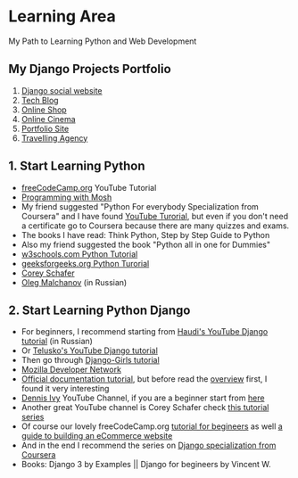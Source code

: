 # Learning Area
My Path to Learning Python and Web Development

## My Django Projects Portfolio
1. [Django social website](https://github.com/Rustam-Z/django-social-website)
2. [Tech Blog](https://github.com/Rustam-Z/django-blog)
3. [Online Shop](https://github.com/Rustam-Z/django-online-shop)
4. [Online Cinema](https://github.com/Rustam-Z/django-cinema)
5. [Portfolio Site](https://github.com/Rustam-Z/django-pfs)
6. [Travelling Agency](https://github.com/Rustam-Z/django-telusko)

## 1. Start Learning Python
- [freeCodeCamp.org](https://www.youtube.com/watch?v=rfscVS0vtbw) YouTube Tutorial 
- [Programming with Mosh](https://www.youtube.com/watch?v=_uQrJ0TkZlc)
- My friend suggested "Python For everybody Specialization from Coursera" and I have found [YouTube Turorial](https://www.youtube.com/watch?v=8DvywoWv6fI), but even if you don't need a certificate go to Coursera because there are many quizzes and exams.
- The books I have read: Think Python, Step by Step Guide to Python
- Also my friend suggested the book "Python all in one for Dummies" 
- [w3schools.com Python Tutorial](https://www.w3schools.com/python/default.asp) 
- [geeksforgeeks.org Python Turorial](https://www.geeksforgeeks.org/python-programming-language/)
- [Corey Schafer](https://www.youtube.com/c/Coreyms/playlists)
- [Oleg Malchanov](youtube.com/user/zaemiel) (in Russian)

## 2. Start Learning Python Django 
- For beginners, I recommend starting from [Haudi's YouTube Django tutorial](https://youtu.be/w4nrT7emiVc) (in Russian)
- Or [Telusko's YouTube Django tutorial](https://www.youtube.com/watch?v=OTmQOjsl0eg)
- Then go through [Django-Girls tutorial](https://tutorial.djangogirls.org/en/)
- [Mozilla Developer Network](https://developer.mozilla.org/en-US/docs/Learn/Server-side/Django) 
- [Official documentation tutorial](https://docs.djangoproject.com/en/3.1/intro/tutorial01/), but before read the [overview](https://docs.djangoproject.com/en/3.1/intro/overview/) first, I found it very interesting
- [Dennis Ivy](https://www.youtube.com/channel/UCTZRcDjjkVajGL6wd76UnGg) YouTube Channel, if you are a beginner start from [here](https://youtu.be/xv_bwpA_aEA)
- Another great YouTube channel is Corey Schafer check [this tutorial series](https://youtu.be/UmljXZIypDc)
- Of course our lovely freeCodeCamp.org [tutorial for begineers](https://www.youtube.com/watch?v=F5mRW0jo-U4) as well [a guide to building an eCommerce website](https://www.youtube.com/watch?v=YZvRrldjf1Y)
- And in the end I recommend the series on [Django specialization from Coursera](https://www.coursera.org/specializations/django)
- Books: Django 3 by Examples || Django for begineers by Vincent W.
